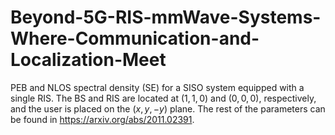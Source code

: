# Beyond-5G-RIS-mmWave-Systems-Where-Communication-and-Localization-Meet
 PEB and NLOS spectral density (SE) for a SISO system equipped with a single RIS. The BS and RIS are located at $(1,1,0)$ and $(0,0,0)$, respectively, and the user is placed on the $(x,y,-y)$ plane. The rest of the parameters can be found in https://arxiv.org/abs/2011.02391.
